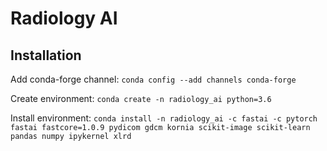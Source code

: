 # Radiology AI

## Installation

Add conda-forge channel:
`conda config --add channels conda-forge`

Create environment:
`conda create -n radiology_ai python=3.6`

Install environment:
`conda install -n radiology_ai -c fastai -c pytorch fastai fastcore=1.0.9 pydicom gdcm kornia scikit-image scikit-learn pandas numpy ipykernel xlrd`